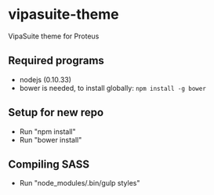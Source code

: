 vipasuite-theme
===============
VipaSuite theme for Proteus


Required programs
-----------------
- nodejs (0.10.33)
- bower is needed, to install globally: `npm install -g bower`


Setup for new repo
-----------------
- Run "npm install"
- Run "bower install"


Compiling SASS
-----------------
- Run "node_modules/.bin/gulp styles"